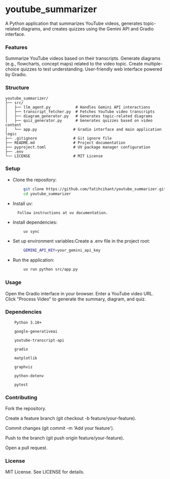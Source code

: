 # youtube_summarizer

A Python application that summarizes YouTube videos, generates topic-related diagrams, and creates quizzes using the Gemini API and Gradio interface.

### Features

Summarize YouTube videos based on their transcripts.
Generate diagrams (e.g., flowcharts, concept maps) related to the video topic.
Create multiple-choice quizzes to test understanding.
User-friendly web interface powered by Gradio.

### Structure
```
youtube_summarizer/
├── src/
│   ├── llm_agent.py           # Handles Gemini API interactions
│   ├── transcript_fetcher.py  # Fetches YouTube video transcripts
│   ├── diagram_generator.py   # Generates topic-related diagrams
│   ├── quiz_generator.py      # Generates quizzes based on video content
│   └── app.py                # Gradio interface and main application logic
├── .gitignore                # Git ignore file
├── README.md                 # Project documentation
├── pyproject.toml            # UV package manager configuration
├── .env
└── LICENSE                   # MIT License
```

### Setup

* Clone the repository:
```bash
        git clone https://github.com/fatihcihant/youtube_summarizer.git
        cd youtube_summarizer
```

* Install uv:

        Follow instructions at uv documentation.

* Install dependencies:
```bash
        uv sync
```

* Set up environment variables:Create a .env file in the project root:
```bash
        GEMINI_API_KEY=your_gemini_api_key
```

* Run the application:
```bash
        uv run python src/app.py
```


### Usage

Open the Gradio interface in your browser.
Enter a YouTube video URL.
Click "Process Video" to generate the summary, diagram, and quiz.

### Dependencies

        Python 3.10+

        google-generativeai

        youtube-transcript-api

        gradio

        matplotlib

        graphviz

        python-dotenv

        pytest

### Contributing

Fork the repository.

Create a feature branch (git checkout -b feature/your-feature).

Commit changes (git commit -m 'Add your feature').

Push to the branch (git push origin feature/your-feature).

Open a pull request.

### License
MIT License. See LICENSE for details.
